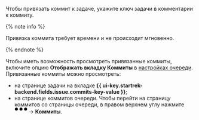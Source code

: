 Чтобы привязать коммит к задаче, укажите ключ задачи в комментарии к коммиту. 

{% note info %}

Привязка коммита требует времени и не происходит мгновенно.

{% endnote %}

Чтобы иметь возможность просмотреть привязанные коммиты, включите опцию **Отображать вкладку Коммиты** в [настройках очереди](../../tracker/manager/edit-queue-general.md). Привязанные коммиты можно просмотреть:

* на странице задачи на вкладке **{{ ui-key.startrek-backend.fields.issue.commits-key-value }}**;
* на странице коммитов очереди. Чтобы перейти на страницу коммитов со страницы очереди, в правом верхнем углу нажмите ![](../../_assets/horizontal-ellipsis.svg) → **Коммиты**.
